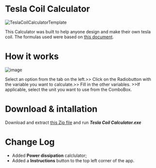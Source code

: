 # Tesla Coil Calculator
![TeslaCoilCalculatorTemplate](https://user-images.githubusercontent.com/107240371/226205220-06ceef4d-aabd-4193-bc1c-cf0c2fc28e4e.png)

This Calculator was built to help anyone design and make their own tesla coil. The formulas used were based on [this document](https://www.mv.helsinki.fi/home/tpaulin/FormulasForTeslaCoils.pdf).

# How it works
![image](https://user-images.githubusercontent.com/107240371/228162762-71552021-717c-4c71-8284-88f5c94591c1.png)

Select an option from the tab on the left.>> Click on the Radiobutton with the variable you want to calculate.>> Fill in the other variables. >>If applicable, select the unit you want to use from the ComboBox.

# Download & intallation
Download and extract [this Zip file](https://github.com/GuiRibi/Tesla-Coil-Calculator/blob/1.1.0/Tesla%20Coil%20Calculator.zip) and run ***Tesla Coil Calculator.exe***

# Change Log
* Added **Power dissipation** calclulator;
* Added a **Instructions** button to the top left corner of the app.
